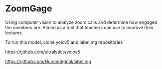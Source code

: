 # ZoomGage
Using computer vision to analyze zoom calls and determine how engaged the members are. Aimed as a tool that teachers can use to improve their lectures.

To run this model, clone yolov5 and labelImg repositories

https://github.com/ultralytics/yolov5

https://github.com/HumanSignal/labelImg
